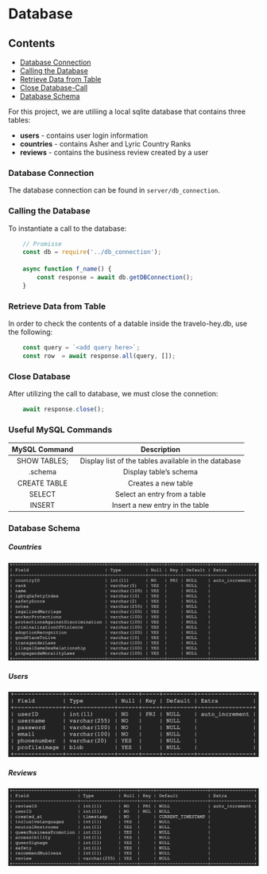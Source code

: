 # Database

## Contents

- [Database Connection](#Database-Connection)
- [Calling the Database](#Calling-the-Database)
- [Retrieve Data from Table](#Retrieve-Data-from-Table)
- [Close Database-Call](#Close-Database-Call)
- [Database Schema](#Database-Schema)
    

For this project, we are utiliing a local sqlite database that contains three tables:
- **users** - contains user login information
- **countries** - contains Asher and Lyric Country Ranks
- **reviews** - contains the business review created by a user

### Database Connection
The database connection can be found in `server/db_connection`.

### Calling the Database
To instantiate a call to the database:

```js
    // Promisse
    const db = require('../db_connection');

    async function f_name() {
        const response = await db.getDBConnection();
    }
```


### Retrieve Data from Table
In order to check the contents of a datable inside the travelo-hey.db, use the following:

```js
    const query = `<add query here>`;
    const row  = await response.all(query, []);
```

### Close Database
After utilizing the call to database, we must close the connetion:

```js
    await response.close();
```

### Useful MySQL Commands
|**MySQL Command**    | **Description**                                     |
|:-------------------:|:---------------------------------------------------:|
|SHOW TABLES\;        |Display list of the tables available in the database |
|.schema              |Display table’s schema                               |
|CREATE TABLE         |Creates a new table                                  |
|SELECT               |Select an entry from a table                         |
|INSERT               |Insert a new entry in the table                      |

### Database Schema

##### Countries
![Countries](countries.jpg)

##### Users
![Users](users.jpg)

##### Reviews
![Reviews](reviews.jpg)